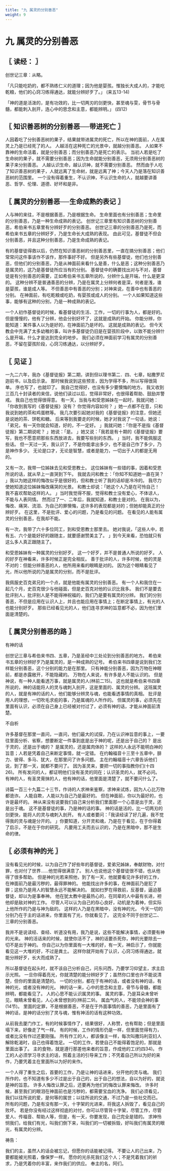 ```yaml
---
title: "九 属灵的分别善恶"
weight: 9
---
```


# 九 属灵的分别善恶


## 〖 读经： 〗

创世记三章：从略。

「凡只能吃奶的，都不熟练仁义的道理；因为他是婴孩。惟独长大成人的，才能吃乾粮，他们的心窍习练得通达，就能分辨好歹了。」
(来五13-14)

「神的道是活泼的，是有功效的，比一切两刃的剑更快，甚至魂与雯，骨节与骨髓，都能刺入剖开，连心中的思念和主意，都能辨明。」
(四12)

## 〖 知识善恶树的分别善恶──带进死亡 〗

人因着吃了分别善恶树的果子，结果就带进属灵的死亡，所以在神的面前，人在属灵上乃是已经死了的人。
人越活在这种死亡的光景中，就越分别善恶。
人如果不靠神的生命活着，就是分别善恶；而分别善恶乃是死亡的表示。
当初人若是吃了生命树的果子，就不需要分别善恶；因为生命就能分别善恶，无须用分别善恶树的果子来分别善恶。
人越认识生命，越认识神，就不需要分别善恶。
然而由于人吃了知识善恶树的果子，人就远离了生命树，就是远离了神；今天人乃是落在知识善恶树的范围里。
一个没有得着重生，不认识神，不认识生命的人，就越要讲善恶、哲学、伦理、道德、好坏和是非。

## 〖 属灵的分别善恶──生命成熟的表记 〗

人与神的来往，不是根据善恶，乃是根据生命。
生命里面也有分别善恶；生命里的分别善恶，乃是一种生命成熟的表记。
创世记三章里有知识善恶树的分别善恶，希伯来书五章里有分辨好歹的分别善恶。
创世记三章的分别善恶乃是死，而希伯来书五章的分辨好歹，乃是生命长大成熟的表现。
由此可见，基督徒不但会分别善恶，并且这种分别善恶，乃是生命成熟的表记。

有的基督徒得救以后，仍然在知识善恶树的分别善恶里，一直在搞分别善恶；他们常常问这件事该作不该作，那件事好不好。
但是另外有些基督徒，他们也分别善恶，但他们的分别善恶，乃是从神面前来看什么是善，什么是恶；这种分别善恶乃是属灵的，这乃是基督徒所应当有的分别。
基督徒中的确要找出对与不对，基督徒是有分别善恶的需要，正如希伯来书五章所说的，分辨什么是开端，什么是更深的。
这种分辨不是普通善恶的分辨，乃是在属灵上分辨何者是深，何者是浅，谁是婴孩，谁是成人等。
不但善恶中有善恶的分别；对神来说，在善中也有善恶的分别。
在神面前，有吃乾粮或吃奶，有婴孩或成人的分别。
一个人如果知道这些事，能够有这种的分别，乃是一种成熟的表记。

一个人初作基督徒的时候，看基督徒的生活、工作，一切的行事为人，都是好的。
但是慢慢的，他有了分辨，他会分别好坏了，这就是成熟的开始。
你能分辨，你能知道：某件事人以为是好的，在神面前乃是坏的。
这就是成熟的表记。
但今天教会中充满了太多幼稚的事，叫许多基督徒仍旧是在婴孩阶段中，以致不能分辨什么是开端，什么才是达到完全的地步。
我们必须在神面前学习有属灵的分别善恶，不留在婴孩阶段，心窍习练通达，以分辨好歹。

## 〖 见证 〗

一九二六年，我办《基督徒报》第二期，讲到但以理书第二．四、七章，帖撒罗尼迦前书，以及启示录。
那时候我说到这些预言，因为学得不多，所以写得很简单。
序也写了，也就印了。
我自己觉得好，也没有多少要懊悔的地方。
我又收到三百几十封读者的来信，说他们读过以后，觉得非常好，也很得着帮助、鼓励并警戒。
我自己也觉得很得意。
有一天，当我与和受恩姊妹在一起时，我就问她：「你收到我写的《基督徒报》没有？
你觉得内容如何？
」她一点都不在意，只和我说到她的茶和鸡蛋糕等。
我几次要引起她对我的《基督徒报》的注意，但她还是说她的茶、饼乾和糖。
后来等到我要走的时候，她才对我说了一句话，她说：「弟兄，有一天你就会知道，好的，不一定好。
」我就问她：「你是不是指《基督徒报》第二期说呢？
」她说：「是。
」她又说：「我若是有十期的《基督徒报》要写，我也不愿意把那些东西放进去，我要写些别的东西。
」当时，我不能佩服这些话。
但一天过一天，我认识了，不是你能拿出多少，也不是自己作了多少，乃是神作多少。
无论是口才，无论是智慧，或者是能力，一切出于人的都是无用的。

又有一次，我带一位姊妹去见和受恩教士。
这位姊妹有一些错的事，因着和受恩所说的话，就从早上一直哭到下午。
我就去问和教士：「你知不知道她一直在哭？
」我以为她这样的悔改似乎是很好的，但和教士听了我的话却是冷冷的。
我尽力使她知道这位姊妹悔改痛哭的光景。
和教士却说：「她这个人乃是在可怜自己！
我不喜欢帮助这样的人。
」当时我觉得不服，觉得和教士没有爱心，不体谅人，不能与人表同情。
然而过了一、二年后，我就知道，和教士是对的。
在我以为，悔改、痛哭、流泪、为自己的罪懊悔，这许多的表现都是对的；但她却能真正的分辨好歹。
在这里，不是批评、爱心的问题，乃是看见的问题。
在看见的人能有属灵的分别善恶，在我却不能。

有一次，我带了六十多位同工，到和受恩教士那里去。
她对我说，「这些人中，若有五、六个是能好好的跟随主，就要感谢赞美主了。
」到今天来看，恐怕就只有这么多人真正跟随主了。

和受恩姊妹有一种属灵的分别好歹。
这一个好歹，并不是普通人所说的好歹。
人的好歹在神看来，许多时候正是完全相反。
善于批评的人，许多时候，他的灵是不对的：但能分辨善恶的人，他所用来看的眼睛是对的。
因为这个眼睛看见了光，所以他所说的乃是属灵的分别，而不是批评。

我佩服史百克弟兄的一个点，就是他能有属灵的分别善恶。
有一个人和我住在一起几个月，史百克很少与他碰面，但是史百克对他的认识比我多。
我们不是要去批评别人，批评别人是不能得神祝福的，我们乃是要有属灵的分辨。
我们的分别善恶，不但是应用在认识人上，并且也能应用在事情上；在断定事情上，有光的人也能分别好歹。
那些已经看见光的人，他们连寻求神的旨意都不必，因为他们里面是清楚的。

## 〖 属灵分别善恶的路 〗

有神的话

创世记三章与希伯来书四、五章，乃是圣经中三处论到分别善恶的地方。
希伯来书五章的分辨好歹乃是属灵的，是一种成熟的记号。
希伯来书四章是说到我们怎样能分别善恶，这个分别的能力是在那里。
只有神能分别善恶，因为万物在神眼前，都是赤露敞开，不能隐藏的。
万物在人来说，有许多是人不能认识的。
但是神说，有一种人能看透万事，就是属灵的人(林前二15)。
这也就是希伯来书四章所说的，神的话能将人的灵与魂刺入剖开，这是里面的、属灵的分辨。
这班属灵的人，就是有神的话的人，他们能够分辨灵与魂，也能看透事情的真相。
批评是用人的理想，一切吹毛求疪的事，乃是属魂的人所作的。
但属灵的事，必须先在里面有认识，必须在自己身上已经被对付过了，必须有神的话，才能从神面前清楚。

不自析

许多基督在那里一直问，一直问，他们最大的试探，乃在认识神旨意的事上，一要往里面分析、省察，想要断定一件事到底是出于神的呢，还是出于自己的？
是出于灵的，还是出于魂的？
是属灵的，还是属肉体的？
这样的人永远不能明白神的旨意；人若是凭着自己来断定事情，就一定错。
在约翰福音十三至十五章中，腓力、彼得、多马、犹大，在那里问了许多问题。
主在约翰福音十六章告诉他们说，到了那一天，就都不要问了。
因为圣灵来，要把一切的事指教你们(十四26)。
所有发问的人，都证明他们没有圣灵的同在；认识圣灵的人，就不必问。
有神的人，有圣灵膏抹的人，他有神的话，他里面是清楚了，就不要问什么了。

诗篇一百三十九篇二十三节，作诗的人求神来鉴察，求神来试炼，因为人心比万物都诡诈。
人能自欺，人能以为自己乃是最好的。
但在神面前，你以为最好的，也许是最坏的。
神从来没有说要我们自己来分析我们里面那一个心意是出于灵，还是出于魂。
这不是基督徒的事，乃是神的话的事。
神的话是活的，比一切两刃的剑更快，能将人的灵与魂刺入剖开。
有人或者要问：「我读经读了好几遍，我不觉得我的灵与魂是分开的。
」你要知道，分开灵和魂，乃是在于看见，在于你得着了启示，不是在于你的研究。
凡要用工夫而去认识的，乃是在黑暗中，那不是生命的律。

## 〖 必须有神的光 〗

没有看见光的时候，以为自己怍了好些年的基督徒，爱弟兄姊妹，奉献财物，对付罪，也对付了世界……他觉得很满意了。
别人也说他这个基督徒很不错，也从他得了很多帮助。
但是神的光若来照他，到了有一天，他就要看见许多好的工作，在神面前乃是最污秽的，最得罪神的。
他能找出许多的事，在神面前乃是犯了罪；这些乃是用人的智慧永远不能解决的。
就如扫罗在得救前，反基督，逼迫基督徒，却以为是事奉神。
他在犹太教中是最热心的，在同辈的人中最有长进，袒他却是敌对神的工作。
尽管人可以认为自己的存心良好，动机是为着神，但实际上他所作的乃是与神为敌的。
这样的人乃是在黑暗中，没有神的光。
今天一切的分别乃在于主的话进来，你里面有了光，你就看见了。
这完全不同于创世记二、三章的分别善恶。

我并不是说读经、查经、听道没有用，我乃是说，这些不能解决事情，必须要有神的光来。
神的活话来的时候，就使你活不了，神的话要杀死你，神的光要除去一切不是出于神的。
你自己以为你里面有一大堆的好，有一天，神启示了，你就能看见这一大堆的好，不过是粪土。
这样你就开始有了认识，心窍习练得通达，就能分辨好歹，长大而成熟了。

所以基督徒在起头时，就不该自己分析自己，问东问西，乃要学习仰望主，求主启示光照。
一旦你得着亮光，你就清楚的能分辨好歹了；虽然你口里也许不能说清楚，但你的里面是清楚的。
一切的分别，都在于有神的话，或者没有神的话，有神的光，或者没有神的光。
神的话一来，心中的思念和主意，骨节与骨髓，都能辨明，都能看见了。
人的心思不能认识属灵的事。
属灵的事，乃是耳朵未曾听见，眼睛未曾看见，人心未曾想到的(林前二9)。
属血气的人，不能领会神的事(14节)。
里面的定罪，不是根据善恶，不是在于外面事情的善恶，乃是里面有了神的话，是神的话分别了灵与魂，惟有神活的话有这种功效。

从前我去厦门作工，有的时候事情作了，结果很好，人称赞，也有帮助；但是里面塌下来，好像走了气一样。
有的时候，工作的情形仍是一样，但里面觉得有力，或者比没有作过还要刚强。
所有作工的人，都该像主一样，每次叫撒玛利亚妇人解除乾渴时，自己也得着饱足。
一切的工作，若使自己不能得着饱足的，那就是里面出事了。
主的食物，就是遵行那差他来者的旨意，作成他的工(约四34)。
作工的人必须学习寻求主的话，照着主活的引导来工作；不凭着自己所以为好的来作，乃要凭着主在里面所以为好的来作。

一个人得了重生之后，首要的工作，乃是让神的话进来，分开他的灵与魂。
我们所作的，也不知道有多少不过是出于自己的，出于自己的想法，自以为好的，就说是神的旨意。
许多人悔改认罪之后，还要再为他们的悔改认罪来悔改。
许多时候，甚至我们的眼泪在神面前也是污秽的，都需要宝血的洗净。
我们必须看见，我们以往所说的爱，是何等的属世；以往所说的交通，不过乃是一些社交而已。
所有的问题，乃是有没有那一天，十字架的光进来，将我这人拆毁了，看见自己的败坏。
若是你没有经过这样彻底的对付，你可以尽管背十字架，尽管工作，尽管爱人、传福音、帮助人等，但是，有一天，你要发现，自己完全是错的。
求神怜悯我们，给我们有光，叫我们倒下来，叫我们的一切被拆毁，好叫我们有属灵的眼光，有属灵的分辨。

祷告：

我们的主，虽然人的话会被忘记，但愿你的话能被记得。
不要让人的己出来，乃要都能被光照着，像保罗一样。
愿你的光杀死我们这个人；不是凭着我们的祈求，乃是凭着你的丰富，来作我们的供应。
奉主的名，阿们。
